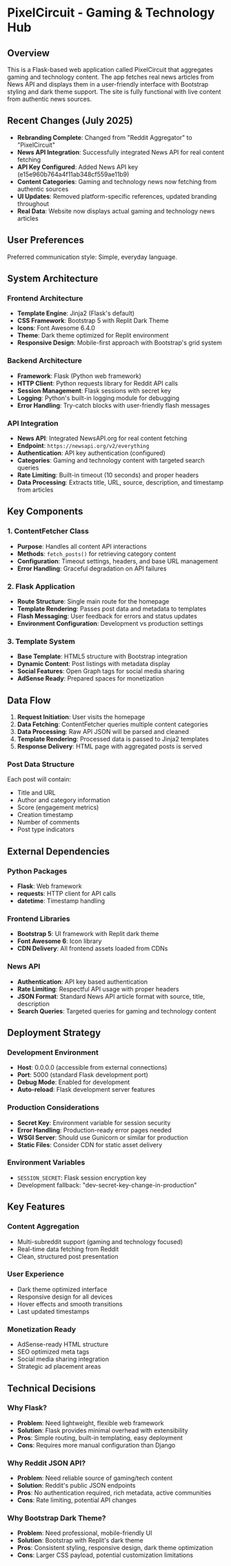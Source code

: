 # PixelCircuit - Gaming & Technology Hub

## Overview

This is a Flask-based web application called PixelCircuit that aggregates gaming and technology content. The app fetches real news articles from News API and displays them in a user-friendly interface with Bootstrap styling and dark theme support. The site is fully functional with live content from authentic news sources.

## Recent Changes (July 2025)

- **Rebranding Complete**: Changed from "Reddit Aggregator" to "PixelCircuit"
- **News API Integration**: Successfully integrated News API for real content fetching
- **API Key Configured**: Added News API key (e15e960b764a4f11ab348cf559ae11b9)
- **Content Categories**: Gaming and technology news now fetching from authentic sources
- **UI Updates**: Removed platform-specific references, updated branding throughout
- **Real Data**: Website now displays actual gaming and technology news articles

## User Preferences

Preferred communication style: Simple, everyday language.

## System Architecture

### Frontend Architecture
- **Template Engine**: Jinja2 (Flask's default)
- **CSS Framework**: Bootstrap 5 with Replit Dark Theme
- **Icons**: Font Awesome 6.4.0
- **Theme**: Dark theme optimized for Replit environment
- **Responsive Design**: Mobile-first approach with Bootstrap's grid system

### Backend Architecture
- **Framework**: Flask (Python web framework)
- **HTTP Client**: Python requests library for Reddit API calls
- **Session Management**: Flask sessions with secret key
- **Logging**: Python's built-in logging module for debugging
- **Error Handling**: Try-catch blocks with user-friendly flash messages

### API Integration
- **News API**: Integrated NewsAPI.org for real content fetching
- **Endpoint**: `https://newsapi.org/v2/everything`
- **Authentication**: API key authentication (configured)
- **Categories**: Gaming and technology content with targeted search queries
- **Rate Limiting**: Built-in timeout (10 seconds) and proper headers
- **Data Processing**: Extracts title, URL, source, description, and timestamp from articles

## Key Components

### 1. ContentFetcher Class
- **Purpose**: Handles all content API interactions
- **Methods**: `fetch_posts()` for retrieving category content
- **Configuration**: Timeout settings, headers, and base URL management
- **Error Handling**: Graceful degradation on API failures

### 2. Flask Application
- **Route Structure**: Single main route for the homepage
- **Template Rendering**: Passes post data and metadata to templates
- **Flash Messaging**: User feedback for errors and status updates
- **Environment Configuration**: Development vs production settings

### 3. Template System
- **Base Template**: HTML5 structure with Bootstrap integration
- **Dynamic Content**: Post listings with metadata display
- **Social Features**: Open Graph tags for social media sharing
- **AdSense Ready**: Prepared spaces for monetization

## Data Flow

1. **Request Initiation**: User visits the homepage
2. **Data Fetching**: ContentFetcher queries multiple content categories
3. **Data Processing**: Raw API JSON will be parsed and cleaned
4. **Template Rendering**: Processed data is passed to Jinja2 templates
5. **Response Delivery**: HTML page with aggregated posts is served

### Post Data Structure
Each post will contain:
- Title and URL
- Author and category information
- Score (engagement metrics)
- Creation timestamp
- Number of comments
- Post type indicators

## External Dependencies

### Python Packages
- **Flask**: Web framework
- **requests**: HTTP client for API calls
- **datetime**: Timestamp handling

### Frontend Libraries
- **Bootstrap 5**: UI framework with Replit dark theme
- **Font Awesome 6**: Icon library
- **CDN Delivery**: All frontend assets loaded from CDNs

### News API
- **Authentication**: API key based authentication
- **Rate Limiting**: Respectful API usage with proper headers
- **JSON Format**: Standard News API article format with source, title, description
- **Search Queries**: Targeted queries for gaming and technology content

## Deployment Strategy

### Development Environment
- **Host**: 0.0.0.0 (accessible from external connections)
- **Port**: 5000 (standard Flask development port)
- **Debug Mode**: Enabled for development
- **Auto-reload**: Flask development server features

### Production Considerations
- **Secret Key**: Environment variable for session security
- **Error Handling**: Production-ready error pages needed
- **WSGI Server**: Should use Gunicorn or similar for production
- **Static Files**: Consider CDN for static asset delivery

### Environment Variables
- `SESSION_SECRET`: Flask session encryption key
- Development fallback: "dev-secret-key-change-in-production"

## Key Features

### Content Aggregation
- Multi-subreddit support (gaming and technology focused)
- Real-time data fetching from Reddit
- Clean, structured post presentation

### User Experience
- Dark theme optimized interface
- Responsive design for all devices
- Hover effects and smooth transitions
- Last updated timestamps

### Monetization Ready
- AdSense-ready HTML structure
- SEO optimized meta tags
- Social media sharing integration
- Strategic ad placement areas

## Technical Decisions

### Why Flask?
- **Problem**: Need lightweight, flexible web framework
- **Solution**: Flask provides minimal overhead with extensibility
- **Pros**: Simple routing, built-in templating, easy deployment
- **Cons**: Requires more manual configuration than Django

### Why Reddit JSON API?
- **Problem**: Need reliable source of gaming/tech content
- **Solution**: Reddit's public JSON endpoints
- **Pros**: No authentication required, rich metadata, active communities
- **Cons**: Rate limiting, potential API changes

### Why Bootstrap Dark Theme?
- **Problem**: Need professional, mobile-friendly UI
- **Solution**: Bootstrap with Replit's dark theme
- **Pros**: Consistent styling, responsive design, dark theme optimization
- **Cons**: Larger CSS payload, potential customization limitations